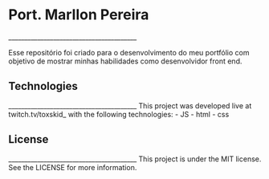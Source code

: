 <h1>Port. Marllon Pereira</h1>
________________________________________

Esse repositório foi criado para o desenvolvimento do meu portfólio com objetivo de mostrar minhas habilidades como desenvolvidor front end.

<a img="Images/">

<h2>Technologies</h2>
________________________________________
This project was developed live at twitch.tv/toxskid_ with the following technologies:
- JS
- html
- css 

<h2>License</h2>
________________________________________
This project is under the MIT license. See the LICENSE for more information.
